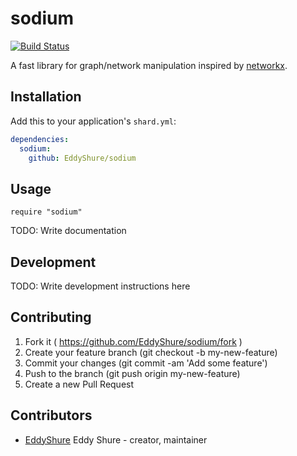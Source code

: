 # sodium

[![Build Status](https://travis-ci.org/EddyShure/sodium.svg?branch=master)](https://travis-ci.org/EddyShure/sodium)

A fast library for graph/network manipulation inspired by [networkx](https://github.com/networkx/networkx).

## Installation

Add this to your application's `shard.yml`:

```yaml
dependencies:
  sodium:
    github: EddyShure/sodium
```

## Usage

```crystal
require "sodium"
```

TODO: Write documentation

## Development

TODO: Write development instructions here

## Contributing

1. Fork it ( https://github.com/EddyShure/sodium/fork )
2. Create your feature branch (git checkout -b my-new-feature)
3. Commit your changes (git commit -am 'Add some feature')
4. Push to the branch (git push origin my-new-feature)
5. Create a new Pull Request

## Contributors

- [EddyShure](https://github.com/EddyShure) Eddy Shure - creator, maintainer
